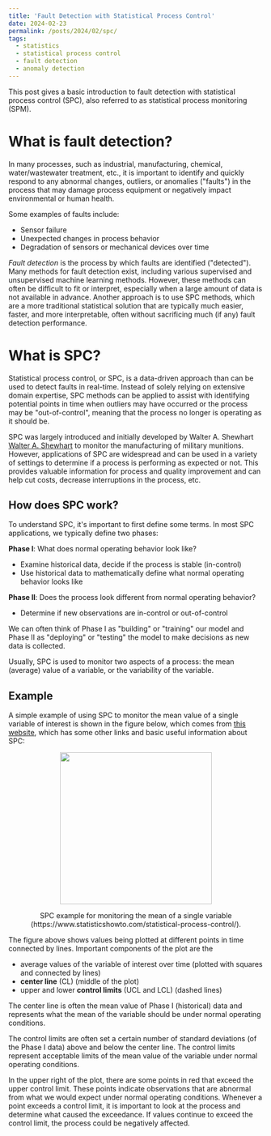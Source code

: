 ```yaml
---
title: 'Fault Detection with Statistical Process Control'
date: 2024-02-23
permalink: /posts/2024/02/spc/
tags:
  - statistics
  - statistical process control
  - fault detection
  - anomaly detection
---
```


This post gives a basic introduction to fault detection with statistical process control (SPC), also referred to as statistical process monitoring (SPM).

# What is fault detection?

In many processes, such as industrial, manufacturing, chemical, water/wastewater treatment, etc., it is important to identify and quickly respond to any abnormal changes, outliers, or anomalies ("faults") in the process that may damage process equipment or negatively impact environmental or human health.

Some examples of faults include:
* Sensor failure
* Unexpected changes in process behavior
* Degradation of sensors or mechanical devices over time

*Fault detection* is the process by which faults are identified ("detected"). Many methods for fault detection exist, including various supervised and unsupervised machine learning methods. However, these methods can often be difficult to fit or interpret, especially when a large amount of data is not available in advance. Another approach is to use SPC methods, which are a more traditional statistical solution that are typically much easier, faster, and more interpretable, often without sacrificing much (if any) fault detection performance.


# What is SPC?

Statistical process control, or SPC, is a data-driven approach than can be used to detect faults in real-time. Instead of solely relying on extensive domain expertise, SPC methods can be applied to assist with identifying potential points in time when outliers may have occurred or the process may be "out-of-control", meaning that the process no longer is operating as it should be.

SPC was largely introduced and initially developed by Walter A. Shewhart [Walter A. Shewhart](https://en.wikipedia.org/wiki/Walter_A._Shewhart) to monitor the manufacturing of military munitions. However, applications of SPC are widespread and can be used in a variety of settings to determine if a process is performing as expected or not. This provides valuable information for process and quality improvement and can help cut costs, decrease interruptions in the process, etc.

## How does SPC work?

To understand SPC, it's important to first define some terms. In most SPC applications, we typically define two phases:

**Phase I**: What does normal operating behavior look like?
* Examine historical data, decide if the process is stable (in-control)
* Use historical data to mathematically define what normal operating behavior looks like


**Phase II**: Does the process look different from normal operating behavior?
* Determine if new observations are in-control or out-of-control

We can often think of Phase I as "building" or "training" our model and Phase II as "deploying" or "testing" the model to make decisions as new data is collected.

Usually, SPC is used to monitor two aspects of a process: the mean (average) value of a variable, or the variability of the variable.

## Example

A simple example of using SPC to monitor the mean value of a single variable of interest is shown in the figure below, which comes from [this website](https://www.statisticshowto.com/statistical-process-control/), which has some other links and basic useful information about SPC:

<p align="center">
    <img src="https://github.com/trgrimm/trgrimm.github.io/assets/70607091/f2b42394-581e-498d-acbf-1f6357ef51f1" width="300">
</p>
<p align="center" class="caption">
SPC example for monitoring the mean of a single variable (https://www.statisticshowto.com/statistical-process-control/).
</p>


The figure above shows values being plotted at different points in time connected by lines. Important components of the plot are the
* average values of the variable of interest over time (plotted with squares and connected by lines)
* **center line** (CL) (middle of the plot)
* upper and lower **control limits** (UCL and LCL) (dashed lines)

The center line is often the mean value of Phase I (historical) data and represents what the mean of the variable should be under normal operating conditions.

The control limits are often set a certain number of standard deviations (of the Phase I data) above and below the center line. The control limits represent acceptable limits of the mean value of the variable under normal operating conditions.

In the upper right of the plot, there are some points in red that exceed the upper control limit. These points indicate observations that are abnormal from what we would expect under normal operating conditions. Whenever a point exceeds a control limit, it is important to look at the process and determine what caused the exceedance. If values continue to exceed the control limit, the process could be negatively affected.



